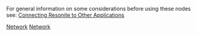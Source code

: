 For general information on some considerations before using these nodes
see: [Connecting Resonite to Other
Applications](Connecting_Resonite_to_Other_Applications "wikilink")

[Network](Category:Protoflux{{#translation:}} "wikilink")
[Network](Category:NodeMenu{{#translation:}} "wikilink")